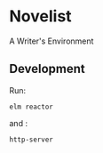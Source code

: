 # Novelist

A Writer's Environment

## Development

Run:

```
elm reactor
```

and :

```
http-server
```